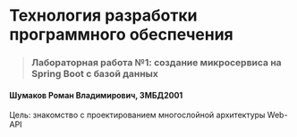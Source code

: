 # Технология разработки программного обеспечения
> ### Лабораторная работа №1: создание микросервиса на Spring Boot с базой данных
#### Шумаков Роман Владимирович, 3МБД2001
Цель: знакомство с проектированием многослойной архитектуры Web-API
